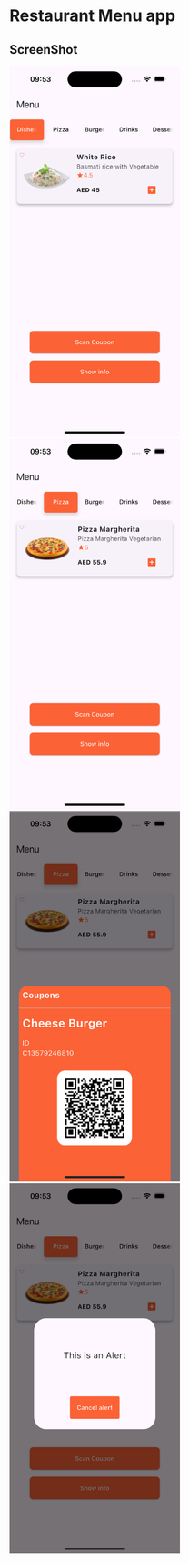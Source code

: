 # Restaurant Menu app

## ScreenShot

<img src="./assets/screenshot/img.png" width="300"/>
<img src="./assets/screenshot/img_1.png" width="300"/>
<img src="./assets/screenshot/img_2.png" width="300"/>
<img src="./assets/screenshot/img_3.png" width="300"/>
